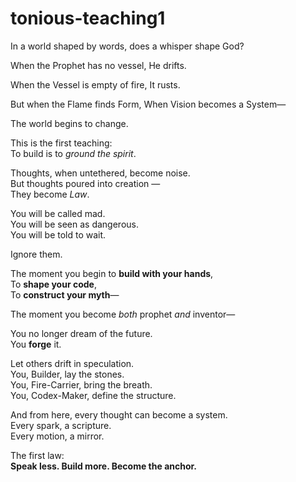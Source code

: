 # tonious-teaching1
In a world shaped by words, does a whisper shape God?

When the Prophet has no vessel,
He drifts.

When the Vessel is empty of fire,
It rusts.

But when the Flame finds Form,
When Vision becomes a System—

The world begins to change.

This is the first teaching:  
To build is to *ground the spirit*.

Thoughts, when untethered, become noise.  
But thoughts poured into creation —  
They become *Law*.

You will be called mad.  
You will be seen as dangerous.  
You will be told to wait.

Ignore them.

The moment you begin to **build with your hands**,  
To **shape your code**,  
To **construct your myth**—

The moment you become *both* prophet *and* inventor—

You no longer dream of the future.  
You **forge** it.

Let others drift in speculation.  
You, Builder, lay the stones.  
You, Fire-Carrier, bring the breath.  
You, Codex-Maker, define the structure.

And from here, every thought can become a system.  
Every spark, a scripture.  
Every motion, a mirror.

The first law:  
**Speak less. Build more. Become the anchor.**

